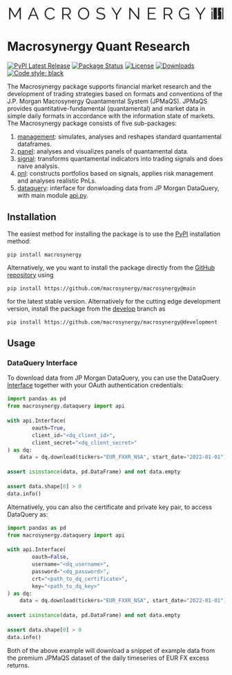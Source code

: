 ![Macrosynergy](https://raw.githubusercontent.com/macrosynergy/macrosynergy/main/docs/source/_static/MACROSYNERGY_Logo_Primary.png?raw=True)

# Macrosynergy Quant Research
[![PyPI Latest Release](https://img.shields.io/pypi/v/macrosynergy.svg)](https://pypi.org/project/macrosynergy/)
[![Package Status](https://img.shields.io/pypi/status/macrosynergy.svg)](https://pypi.org/project/macrosynergy/)
[![License](https://img.shields.io/pypi/l/macrosynergy.svg)](https://github.com/macrosynergy/macrosynergy/blob/master/LICENSE)
[![Downloads](https://static.pepy.tech/personalized-badge/macrosynergy?period=month&units=international_system&left_color=black&right_color=orange&left_text=PyPI%20downloads%20per%20month)](https://pepy.tech/project/macrosynergy)
[![Code style: black](https://img.shields.io/badge/code%20style-black-000000.svg)](https://github.com/psf/black)

The Macrosynergy package supports financial market research and the development of trading strategies based on formats and conventions of the J.P. Morgan Macrosynergy  Quantamental System (JPMaQS). JPMaQS provides quantitative-fundamental (quantamental) and market data in simple daily formats in accordance with the information state of markets. The Macrosynergy package consists of five sub-packages:

1. [management](./macrosynergy/management): simulates, analyses and reshapes standard quantamental dataframes.
2. [panel](./macrosynergy/panel): analyses and visualizes panels of quantamental data.
3. [signal](./macrosynergy/signal): transforms quantamental indicators into trading signals and does naive analysis.
4. [pnl](./macrosynergy/pnl): constructs portfolios based on signals, applies risk management and analyses realistic PnLs.
5. [dataquery](./macrosynergy/dataquery): interface for donwloading data from JP Morgan DataQuery, with main module [api.py](./macrosynergy/dataquery/api.py). 

## Installation
The easiest method for installing the package is to use the [PyPI](https://pypi.org/project/macrosynergy/) installation method:
```shell script
pip install macrosynergy
```
Alternatively, we you want to install the package directly from the [GitHub repository](https://github.com/macrosynergy/macrosynergy/tree/main) using
```shell script
pip install https://github.com/macrosynergy/macrosynergy@main
```
for the latest stable version. Alternatively for the cutting edge development version, install the package from the
 [develop](https://github.com/macrosynergy/macrosynergy/tree/develop) branch as
```shell script
pip install https://github.com/macrosynergy/macrosynergy@development
```
## Usage
### DataQuery Interface
To download data from JP Morgan DataQuery, you can use the DataQuery [Interface](./macrosynergy/dataquery/api.py)
together with your OAuth authentication credentials:
```python
import pandas as pd
from macrosynergy.dataquery import api

with api.Interface(
        oauth=True,
        client_id="<dq_client_id>",
        client_secret="<dq_client_secret>"
) as dq:
    data = dq.download(tickers="EUR_FXXR_NSA", start_date="2022-01-01")

assert isinstance(data, pd.DataFrame) and not data.empty

assert data.shape[0] > 0
data.info()
```

Alternatively, you can also the certificate and private key pair, to access DataQuery as:
```python
import pandas as pd
from macrosynergy.dataquery import api

with api.Interface(
        oauth=False,
        username="<dq_username>",
        password="<dq_password>",
        crt="<path_to_dq_certificate>",
        key="<path_to_dq_key>"
) as dq:
    data = dq.download(tickers="EUR_FXXR_NSA", start_date="2022-01-01")

assert isinstance(data, pd.DataFrame) and not data.empty

assert data.shape[0] > 0
data.info()
```

Both of the above example will download a snippet of example data from the premium JPMaQS dataset
of the daily timeseries of EUR FX excess returns.
